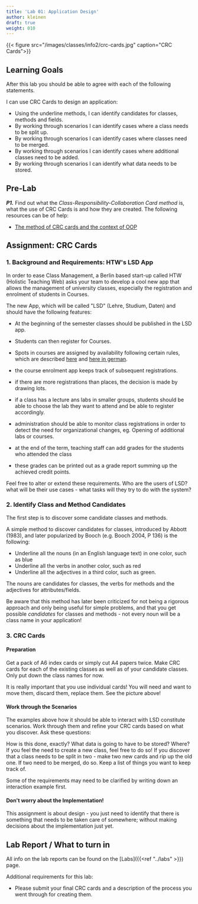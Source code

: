 ```yaml
---
title: 'Lab 01: Application Design'
author: kleinen
draft: true
weight: 010
---
```

{{< figure src="/images/classes/info2/crc-cards.jpg" caption="CRC Cards">}}

## Learning Goals

After this lab you should be able to agree with each of the following statements.

I can use CRC Cards to design an application:
* Using the underline methods, I can identify candidates for classes, methods and fields. 
* By working through scenarios I can identify cases where a class needs to be split up. 
* By working through scenarios I can identify cases where classes need to be merged. 
* By working through scenarios I can identify cases where additional classes need to be added. 
* By working through scenarios I can identify what data needs to be stored. 

## Pre-Lab


***P1.*** Find out what the *Class-Responsibility-Collaboration Card method* is, what the use of CRC Cards is and how they are created. The following resources can be of help:
* [The method of CRC cards and the context of OOP](http://c2.com/doc/oopsla89/paper.html)

## Assignment: CRC Cards

### 1. Background and Requirements: HTW's LSD App

In order to ease Class Management, a Berlin based start-up called HTW (Holistic Teaching Web) asks your team to develop a cool new app that allows
the management of university classes, especially the registration and enrolment of students in Courses.

The new App, which will be called "LSD" (Lehre, Studium, Daten) and should have the following features:
- At the beginning of the semester classes should be published in the LSD app.
- Students can then register for Courses.
- Spots in courses are assigned by availability following certain rules, which are described [here](https://www.htw-berlin.de/en/studies/organising-your-studies/module-registration/) and [here in german](https://www.htw-berlin.de/studium/studienorganisation/kursbelegung/).
- the course enrolment app keeps track of subsequent registrations. 
- if there are more registrations than places, the decision is made by drawing lots.
- if a class has a lecture ans labs in smaller groups, students should be able to choose the lab they want to attend and be able to register accordingly.
- administration should be able to monitor class registrations in order to detect the need for organizational changes, eg. Opening of additional labs or courses.

- at the end of the term, teaching staff can add grades for the students who attended the class
- these grades can be printed out as a grade report summing up the achieved credit points.

Feel free to alter or extend these requirements. Who are the users of LSD? what will be their use cases - what tasks will they try to do with the system? 


### 2. Identify Class and Method Candidates

The first step is to discover some candidate classes and methods.

A simple method to discover candidates for classes, introduced by Abbott (1983),
and later popularized by Booch (e.g. Booch 2004, P 136) is the following:

  * Underline all the nouns (in an English language text) in one color, such as blue
  * Underline all the verbs in another color, such as red
  * Underline all the adjectives in a third color, such as green.

The nouns are candidates for classes, the verbs for methods and the adjectives for attributes/fields.

Be aware that this method has later been criticized for not being a rigorous approach and only being useful for simple problems, and that you get possible *candidates* for classes and methods - not every noun will be a class name in your application!


### 3. CRC Cards

#### Preparation

Get a pack of A6 index cards or simply cut A4 papers twice.
Make CRC cards for each of the existing classes as well as of your candidate classes.
Only put down the class names for now.

It is really important that you use individual cards! You will need and want to
move them, discard them, replace them. See the picture above!

#### Work through the Scenarios

The examples above how it should be able to interact with LSD constitute
scenarios. Work through them and refine your CRC cards based on what you discover.
Ask these questions:

How is this done, exactly?
What data is going to have to be stored? Where?
If you feel the need to create a new class, feel free to do so!
If you discover that a class needs to be split in two - make two new cards and rip up the old one.
If two need to be merged, do so.
Keep a list of things you want to keep track of.

Some of the requirements may need to be clarified by writing down an interaction
example first.

#### Don't worry about the Implementation!

This assignment is about design - you just need to identify that there is
something that needs to be taken care of somewhere; without making decisions
about the implementation just yet.


## Lab Report / What to turn in

All info on the lab reports can be found on the [Labs]({{<ref "../labs" >}}) page.

Additional requirements for this lab:
* Please submit your final CRC cards and a description of the process you went through for creating them.
